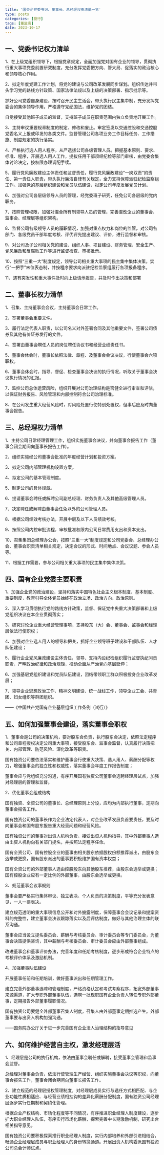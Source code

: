 ```yaml
---
title: '国央企党委书记、董事长、总经理权责清单一览'
type: posts
categories: [投行]
tags: [董监高]
date: 2023-10-17
---
```

## 一、党委书记权力清单

1、在上级党组织领导下，根据党章规定，全面加强党对国有企业的领导，贯彻执行重大事项党委前置研究制度，充分发挥党委把方向、管大局、促落实的政治核心和领导核心作用。

2、拟定年度党建工作计划，将党的建设与公司改革发展同步谋划。组织传达并带头学习党的路线方针政策、国家法律法规以及上级的决策部署、指示批示等。

抓好公司党委自身建设，按时召开民主生活会，带头执行民主集中制，充分发挥党委会的集体领导作用，严格遵守党纪国法，维护党的团结。

自觉接受其他班子成员的监督，支持班子成员在职责范围内独立负责地开展工作。

3、主持审议重要规章制度的制定、修改和废止。审定签发以交通控股和交通控股党委名义上报或印发的各类文件。监督管理公司各项业务工作目标任务、工作措施、制度规定的执行落实。

4、严格执行选人用人程序，从严选拔公司各级管理人员。把握基本原则、要求、标准、程序，开展选人用人工作，提拔任用干部须经纪检等部门审核，由党委会集体讨论决定，按权限办理调配手续。

5、履行党风廉政建设主体责任和监督责任，履行党风廉政建设“一岗双责”的责任、第一责任人职责，带头执行廉洁自律有关规定，全力支持保障派驻纪检监察组工作。加强党的基层组织建设和党员队伍建设，拟定公司年度发展党员计划。

6、加强对公司各层级领导人员的管理，经党委班子研究，任免公司各层级的党内职务。

7、按照管理权限，加强对混合所有制领导人员的管理，完善混改企业的董事会、监事会、经理层等组织架构。

8、监督公司各级领导人员的履职情况，加强对重点权力和岗位的监管。对公司各部门、各级党员干部年度考核、评优评先提出建议、评价，进行监督和审核。

9、对公司及子公司相关党的建设、组织人事、项目建设、财务管理、安全生产、党风廉政和反腐败工作等进行监督检查、审核批示。

10、按照“三重一大”制度规定，领导公司相关重大事项的民主集中集体决策。实行“一把手”末位表态制，并按程序要求向派驻纪检监察组履行各项报备程序。

11、遇有突发性和重大事件及时向上级请示报告，并及时作出决策和部署

## 二、董事长权力清单

1、召集、主持董事会会议，主持董事会日常工作。

2、签署董事会重要文件。

3、履行法定代表人职责，以公司名义对外签署合同及其他重要文件，签署公司债券及其他有价证券发行的文件。

4、签署由董事会聘任人员的岗位聘任协议书和经营业绩责任书。

5、董事会休会时，董事长依照法律、章程、及董事会会议决议，行使董事会六项职权。

6、董事会休会时，指导、督促、检查董事会决议的执行情况，听取关于董事会决议执行情况的汇报。

7、监控公司总体运营风险，组织开展对公司治理结构是否健全进行审查和评估，以保证财务报告、风险管理和内部控制符合公司治理标准。

8、在公司发生重大经营风险时，对风险处置行使特别处置权，但事后应及时向董事会报告。

## 三、总经理权力清单

1、主持公司日常经理管理工作，组织实施董事会决议，并向董事会报告工作（董事会闭会期间向董事长报告工作）。

2、组织实施经公司董事会批准的年度经营计划和投资方案。

3、拟定公司内部管理机构设置方案。

4、拟定公司的基本管理制度。

5、制定公司的具体规章。

6、提请董事会聘任或解聘公司副总经理、财务负责人及其他高级管理人员。

7、决定聘任或解聘由董事会任免以外的公司管理人员。

8、根据公司绩效考核办法，开展中层及以下人员绩效考核。

9、按照公司内控审批流程，审核批准权限内公司日常费用支出和资本支出。

10、召集集团总经理办公会，按照“三重一大”制度规定和公司党委会、总经理办公会、董事会职责清单相关规定，决定会议的形式、时间地点、会议议题、参会人员等。

11、根据工作需要，参与公司相关重大事项的民主集中集体决策。

## 四、国有企业党委主要职责

1、加强企业党的政治建设，坚持和落实中国特色社会主义根本制度、基本制度、重要制度，教育引导全体党员始终在政治立场、政治方向、政治原则。

2、深入学习贯彻执行党的路线方针政策，监督、保证党中央重大决策部署和上级党组织决议在本企业贯彻落实；

3、研究讨论企业重大经营管理事项，支持股东（大）会、董事会、监事会和经理层依法行使职权；

4、加强对企业选人用人的领导和把关，抓好企业领导班子建设和干部队伍、人才队伍建设；

5、履行企业党风廉政建设主体责任，领导、支持内设纪检组织履行监督执纪问责职责，严明政治纪律和政治规矩，推动全面从严治党向基层延伸；

6、加强基层党组织建设和党员队伍建设，团结带领职工群众积极投身企业改革发展；

7、领导企业思想政治工作、精神文明建设、统一战线工作，领导企业工会、共青团、妇女组织等群团组织。

——《中国共产党国有企业基层组织工作条例（试行）》

## 五、如何加强董事会建设，落实董事会职权

1、董事会是公司的决策机构，要对股东会负责，执行股东会决定，依照法定程序和公司章程授权决定公司重大事项，接受股东会、监事会监督，认真履行决策把关、内部管理、防范风险、深化改革等职责。

国有独资公司要依法落实和维护董事会行使重大决策、选人用人、薪酬分配等权力，增强董事会的独立性和权威性，落实董事会年度工作报告制度；

董事会应与党组织充分沟通，有序开展国有独资公司董事会选聘经理层试点，加强对经理层的管理和监督。

2、优化董事会组成结构

国有独资、全资公司的董事长、总经理原则上分设，应均为内部执行董事，定期向董事会报告工作。

国有独资公司的董事长作为企业法定代表人，对企业改革发展负首要责任，要及时向董事会和国有股东报告重大经营问题和经营风险。

国有独资公司的董事对出资人机构负责，接受出资人机构指导，其中外部董事人选由出资人机构向有关部门提名，并按照法定程序任命。

国有全资公司、国有控股企业的董事由相关股东依据股权份额推荐派出，由股东会选举或更换，国有股东派出的董事要积极维护国有资本权益；

国有全资公司的外部董事人选由控股股东向其他股东推荐，由股东会选举或更换；国有控股企业应有一定比例的外部董事，由股东会选举或更换。

3、规范董事会议事规则

董事会要严格实行集体审议、独立表决、个人负责的决策制度，平等充分发表意见，一人一票表决。

建立规范透明的重大事项信息公开和对外披露制度，保障董事会会议记录和提案资料的完整性，建立董事会决议跟踪落实以及后评估制度，做好与其他治理主体的联系沟通。

董事会应当设立提名委员会、薪酬与考核委员会、审计委员会等专门委员会，为董事会决策提供咨询，其中薪酬与考核委员会、审计委员会应由外部董事组成。

改进董事会和董事评价办法，完善年度和任期考核制度，逐步形成符合企业特点的考核评价体系及激励机制。

4、加强董事队伍建设

开展董事任前和任期培训，做好董事派出和任期管理工作。

建立完善外部董事选聘和管理制度，严格资格认定和考试考察程序，拓宽外部董事来源渠道，扩大专职外部董事队伍，选聘一批现职国有企业负责人转任专职外部董事，定期报告外部董事履职情况。

国有独资公司要健全外部董事召集人制度，召集人由外部董事定期推选产生。外部董事要与出资人机构加强沟通。

——国务院办公厅关于进一步完善国有企业法人治理结构的指导意见

## 六、如何维护经营自主权，激发经理层活

1、经理层是公司的执行机构，依法由董事会聘任或解聘，接受董事会管理和监事会监督。

总经理对董事会负责，依法行使管理生产经营、组织实施董事会决议等职权，向董事会报告工作，董事会闭会期间向董事长报告工作。

2、建立规范的经理层授权管理制度，对经理层成员实行与选任方式相匹配、与企业功能性质相适应、与经营业绩相挂钩的差异化薪酬分配制度，国有独资公司经理层逐步实行任期制和契约化管理。

根据企业产权结构、市场化程度等不同情况，有序推进职业经理人制度建设，逐步扩大职业经理人队伍，有序实行市场化薪酬，探索完善中长期激励机制，研究出台相关指导意见。

国有独资公司要积极探索推行职业经理人制度，实行内部培养和外部引进相结合，畅通企业经理层成员与职业经理人的身份转换通道。开展出资人机构委派国有独资公司总会计师试点。